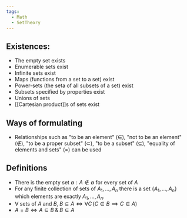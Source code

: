 ```yaml
---
tags:
  - Math
  - SetTheory
---
```

## Existences:
- The empty set exists
- Enumerable sets exist
- Infinite sets exist
- Maps (functions from a set to a set) exist
- Power-sets (the seta of all subsets of a set) exist
- Subsets specified by properties exist
- Unions of sets
- [[Cartesian product]]s of sets exist
## Ways of formulating
- Relationships such as "to be an element" ($\in$), "not to be an element" ($\notin$), "to be a proper subset" ($\subset$), "to be a subset" ($\subseteq$), "equality of elements and sets" (=) can be used
## Definitions
- There is the empty set $\emptyset: A\notin \emptyset$ for every set of $A$
- For any finite collection of sets of $A_1, ..., A_n$ there is a set {$A_1, ..., A_n$} which elements are exactly $A_1, ...,A_n$.
- $\forall$ sets of $A$ and $B,\;B\subseteq A \iff \forall C\,(C \in B \implies C \in A)$  
- $A = B \iff A\subseteq B\;\&\;B\subseteq A$ 